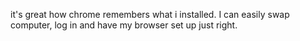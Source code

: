 it's great how chrome remembers what i installed.
I can easily swap computer, log in and have my browser set up just right.